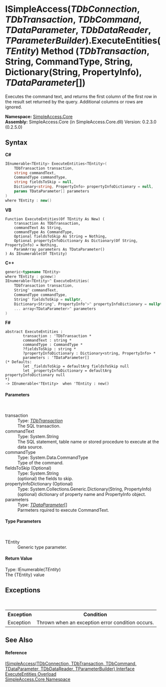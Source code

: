 # ISimpleAccess(*TDbConnection*, *TDbTransaction*, *TDbCommand*, *TDataParameter*, *TDbDataReader*, *TParameterBuilder*).ExecuteEntities(*TEntity*) Method (*TDbTransaction*, String, CommandType, String, Dictionary(String, PropertyInfo), *TDataParameter*[])
 

Executes the command text, and returns the first column of the first row in the result set returned by the query. Additional columns or rows are ignored.

**Namespace:**&nbsp;<a href="N_SimpleAccess_Core">SimpleAccess.Core</a><br />**Assembly:**&nbsp;SimpleAccess.Core (in SimpleAccess.Core.dll) Version: 0.2.3.0 (0.2.5.0)

## Syntax

**C#**<br />
``` C#
IEnumerable<TEntity> ExecuteEntities<TEntity>(
	TDbTransaction transaction,
	string commandText,
	CommandType commandType,
	string fieldsToSkip = null,
	Dictionary<string, PropertyInfo> propertyInfoDictionary = null,
	params TDataParameter[] parameters
)
where TEntity : new()

```

**VB**<br />
``` VB
Function ExecuteEntities(Of TEntity As New) ( 
	transaction As TDbTransaction,
	commandText As String,
	commandType As CommandType,
	Optional fieldsToSkip As String = Nothing,
	Optional propertyInfoDictionary As Dictionary(Of String, PropertyInfo) = Nothing,
	ParamArray parameters As TDataParameter()
) As IEnumerable(Of TEntity)
```

**C++**<br />
``` C++
generic<typename TEntity>
where TEntity : gcnew()
IEnumerable<TEntity>^ ExecuteEntities(
	TDbTransaction transaction, 
	String^ commandText, 
	CommandType commandType, 
	String^ fieldsToSkip = nullptr, 
	Dictionary<String^, PropertyInfo^>^ propertyInfoDictionary = nullptr, 
	... array<TDataParameter>^ parameters
)
```

**F#**<br />
``` F#
abstract ExecuteEntities : 
        transaction : 'TDbTransaction * 
        commandText : string * 
        commandType : CommandType * 
        ?fieldsToSkip : string * 
        ?propertyInfoDictionary : Dictionary<string, PropertyInfo> * 
        parameters : 'TDataParameter[] 
(* Defaults:
        let _fieldsToSkip = defaultArg fieldsToSkip null
        let _propertyInfoDictionary = defaultArg propertyInfoDictionary null
*)
-> IEnumerable<'TEntity>  when 'TEntity : new()

```


#### Parameters
&nbsp;<dl><dt>transaction</dt><dd>Type: <a href="T_SimpleAccess_Core_ISimpleAccess_6">*TDbTransaction*</a><br />The SQL transaction.</dd><dt>commandText</dt><dd>Type: System.String<br />The SQL statement, table name or stored procedure to execute at the data source.</dd><dt>commandType</dt><dd>Type: System.Data.CommandType<br />Type of the command.</dd><dt>fieldsToSkip (Optional)</dt><dd>Type: System.String<br />(optional) the fields to skip.</dd><dt>propertyInfoDictionary (Optional)</dt><dd>Type: System.Collections.Generic.Dictionary(String, PropertyInfo)<br />(optional) dictionary of property name and PropertyInfo object.</dd><dt>parameters</dt><dd>Type: <a href="T_SimpleAccess_Core_ISimpleAccess_6">*TDataParameter*</a>[]<br />Parmeters rquired to execute CommandText.</dd></dl>

#### Type Parameters
&nbsp;<dl><dt>TEntity</dt><dd>Generic type parameter.</dd></dl>

#### Return Value
Type: IEnumerable(*TEntity*)<br />The {TEntity} value

## Exceptions
&nbsp;<table><tr><th>Exception</th><th>Condition</th></tr><tr><td>Exception</td><td>Thrown when an exception error condition occurs.</td></tr></table>

## See Also


#### Reference
<a href="T_SimpleAccess_Core_ISimpleAccess_6">ISimpleAccess(TDbConnection, TDbTransaction, TDbCommand, TDataParameter, TDbDataReader, TParameterBuilder) Interface</a><br /><a href="Overload_SimpleAccess_Core_ISimpleAccess_6_ExecuteEntities">ExecuteEntities Overload</a><br /><a href="N_SimpleAccess_Core">SimpleAccess.Core Namespace</a><br />